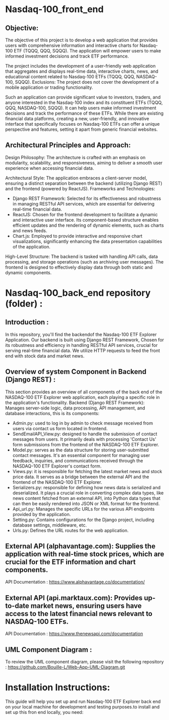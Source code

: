 # Nasdaq-100_front_end
## Objective:
The objective of this project is to develop a web application that provides users with comprehensive information and interactive charts for Nasdaq-100 ETF (TQQQ, QQQ, SQQQ). The application will empower users to make informed investment decisions and track ETF performance.

The project includes the development of a user-friendly web application that aggregates and displays real-time data, interactive charts, news, and educational content related to Nasdaq-100 ETFs (TQQQ, QQQ, NASDAQ-100, SQQQ).
Exclusions: The project does not cover the development of a mobile application or trading functionality.

Such an application can provide significant value to investors, traders, and anyone interested in the Nasdaq-100 index and its constituent ETFs (TQQQ, QQQ, NASDAQ-100, SQQQ).  It can help users make informed investment decisions and track the performance of these ETFs. While there are existing financial data platforms, creating a new, user-friendly, and innovative interface that specifically focuses on Nasdaq-100 ETFs can offer a unique perspective and features, setting it apart from generic financial websites.
                                                                                           
                                                                   
                                                                                           
                                                                                           
## Architectural Principles and Approach:
Design Philosophy: The architecture is crafted with an emphasis on modularity, scalability, and responsiveness, aiming to deliver a smooth user experience when accessing financial data.

Architectural Style: The application embraces a client-server model, ensuring a distinct separation between the backend (utilizing Django REST) and the frontend (powered by ReactJS).
Frameworks and Technologies:
- Django REST Framework: Selected for its effectiveness and robustness in managing RESTful API services, which are essential for delivering real-time financial data.
- ReactJS: Chosen for the frontend development to facilitate a dynamic and interactive user interface. Its component-based structure enables efficient updates and the rendering of dynamic elements, such as charts and news feeds.
- Chart.js: Employed to provide interactive and responsive chart visualizations, significantly enhancing the data presentation capabilities of the application.

High-Level Structure: The backend is tasked with handling API calls, data processing, and storage operations (such as archiving user messages). The frontend is designed to effectively display data through both static and dynamic components.

                                                                                        

# Nasdaq-100_back_end repository (folder) :
## Introduction :
In this repository, you'll find the backendof the Nasdaq-100 ETF Explorer Application. Our backend is built using Django REST Framework, Chosen for its robustness and efficiency in handling RESTful API services, crucial for serving real-time financial data. We utilize HTTP requests to feed the front end with stock data and market news.

## Overview of system Component in Backend (Django REST) :
This section provides an overview of all components of the back end of the  NASDAQ-100 ETF Explorer web application, each playing a specific role in the application's functionality.
Backend (Django REST Framework): Manages server-side logic, data processing, API management, and database interactions, this is its components:
*	Admin.py: used to log in by admin to check message received from users via contact us form located in frontend.
*	SendEmailAPI_View.py: designed to handle the submission of contact messages from users. It primarily deals with processing 'Contact Us' form submissions from the frontend of the NASDAQ-100 ETF Explorer.
*	Model.py: serves as the data structure for storing user-submitted contact messages. It's an essential component for managing user feedback, inquiries, and communications received through the NASDAQ-100 ETF Explorer's contact form.
*	Views.py: it is responsible for fetching the latest market news  and stock price data. It serves as a bridge between the external API and the frontend of the NASDAQ-100 ETF Explorer.
* Serializers.py: responsible for defining how news data is serialized and deserialized. It plays a crucial role in converting complex data types, like news content fetched from an external API, into Python data types that can then be easily rendered into JSON or XML format for the frontend.
* Api_url.py: Manages the specific URLs for the various API endpoints provided by the application.
* Setting.py: Contains configurations for the Django project, including database settings, middleware, etc.
*	Urls.py: Defines the URL routes for the web application.

## External API (alphavantage.com): Supplies the application with real-time stock prices, which are crucial for the ETF information and chart components.
API Documentation : https://www.alphavantage.co/documentation/

## External API (api.marktaux.com): Provides up-to-date market news, ensuring users have access to the latest financial news relevant to NASDAQ-100 ETFs.
API Documentation : https://www.thenewsapi.com/documentation

## UML Component Diagram : 
To review the UML component diagram, please visit the following repository : https://github.com/Bouille-L/Web-App-UML-Diagram.git

# Installation Instructions: 
This guide will help you set up and run Nasdaq-100 ETF Explorer back end on your local machine for development and testing purposes.to install and set up this fron end locally, you need:
